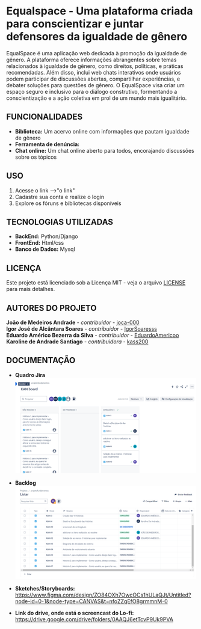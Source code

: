 # Equalspace - Uma plataforma criada para conscientizar e juntar defensores da igualdade de gênero

EqualSpace é uma aplicação web dedicada à promoção da igualdade de gênero. A plataforma oferece informações abrangentes sobre temas relacionados à igualdade de gênero, como direitos, políticas, e práticas recomendadas. Além disso, inclui web chats interativos onde usuários podem participar de discussões abertas, compartilhar experiências, e debater soluções para questões de gênero. O EqualSpace visa criar um espaço seguro e inclusivo para o diálogo construtivo, formentando a conscientização e a ação coletiva em prol de um mundo mais igualitário.

## FUNCIONALIDADES

- **Biblioteca:** Um acervo online com informações que pautam igualdade de gênero
- **Ferramenta de denúncia:** 
- **Chat online:** Um chat online aberto para todos, encorajando discussões sobre os tópicos

## USO

1. Acesse o link -->"o link"
2. Cadastre sua conta e realize o login
3. Explore os fóruns e bibliotecas disponíveis

## TECNOLOGIAS UTILIZADAS

- **BackEnd:** Python/Django
- **FrontEnd:** Html/css
- **Banco de Dados:** Mysql

## LICENÇA

Este projeto está licenciado sob a Licença MIT - veja o arquivo [LICENSE](LICENSE) para mais detalhes.

## AUTORES DO PROJETO

**João de Medeiros Andrade** - *contribuidor* - [joca-000](https://github.com/joca-000)\
**Igor José de Alcântara Soares** - *contribuidor* - [IgorSoaresss](https://github.com/IgorSoaresss)\
**Eduardo Américo Bezerra da Silva** - *contribuidor* - [EduardoAmericoo](https://github.com/EduardoAmericoo)\
**Karoline de Andrade Santiago** - *contribuidora* - [kass200](https://github.com/kass200)

## DOCUMENTAÇÃO

- **Quadro Jira**
![KanBoard](imagens/Kan%20Board%20Jira.png)
- **Backlog**
![Backlog](imagens/Backlog%20Jira.png)

 - **Sketches/Storyboards:** https://www.figma.com/design/ZO84OXh7OwcOCs1hULaQJt/Untitled?node-id=0-1&node-type=CANVAS&t=nfoZZqEfO8grmmnM-0

 - **Link do drive, onde está o screencast do Lo-fi:** https://drive.google.com/drive/folders/0AAQJ6etTcvP9Uk9PVA

